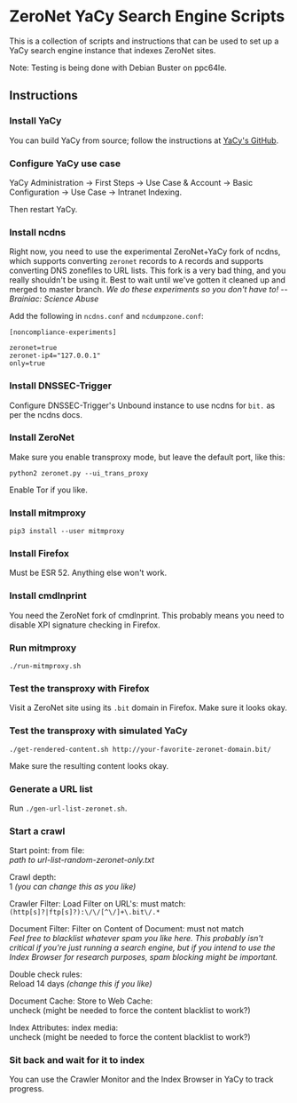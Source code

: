 # ZeroNet YaCy Search Engine Scripts

This is a collection of scripts and instructions that can be used to set up a YaCy search engine instance that indexes ZeroNet sites.

Note: Testing is being done with Debian Buster on ppc64le.

## Instructions

### Install YaCy

You can build YaCy from source; follow the instructions at [YaCy's GitHub](https://github.com/yacy/yacy_search_server).

### Configure YaCy use case

YaCy Administration -> First Steps -> Use Case & Account -> Basic Configuration -> Use Case -> Intranet Indexing.

Then restart YaCy.

### Install ncdns

Right now, you need to use the experimental ZeroNet+YaCy fork of ncdns, which supports converting `zeronet` records to `A` records and supports converting DNS zonefiles to URL lists.  This fork is a very bad thing, and you really shouldn't be using it.  Best to wait until we've gotten it cleaned up and merged to master branch.  *We do these experiments so you don't have to!  -- Brainiac: Science Abuse*

Add the following in `ncdns.conf` and `ncdumpzone.conf`:

~~~
[noncompliance-experiments]

zeronet=true
zeronet-ip4="127.0.0.1"
only=true
~~~

### Install DNSSEC-Trigger

Configure DNSSEC-Trigger's Unbound instance to use ncdns for `bit.` as per the ncdns docs.

### Install ZeroNet

Make sure you enable transproxy mode, but leave the default port, like this:

~~~
python2 zeronet.py --ui_trans_proxy
~~~

Enable Tor if you like.

### Install mitmproxy

`pip3 install --user mitmproxy`

### Install Firefox

Must be ESR 52.  Anything else won't work.

### Install cmdlnprint

You need the ZeroNet fork of cmdlnprint.  This probably means you need to disable XPI signature checking in Firefox.

### Run mitmproxy

`./run-mitmproxy.sh`

### Test the transproxy with Firefox

Visit a ZeroNet site using its `.bit` domain in Firefox.  Make sure it looks okay.

### Test the transproxy with simulated YaCy

`./get-rendered-content.sh http://your-favorite-zeronet-domain.bit/`

Make sure the resulting content looks okay.

### Generate a URL list

Run `./gen-url-list-zeronet.sh`.

### Start a crawl

Start point: from file:<br>
*path to url-list-random-zeronet-only.txt*

Crawl depth:<br>
1 *(you can change this as you like)*

Crawler Filter: Load Filter on URL's: must match:<br>
`(http[s]?|ftp[s]?):\/\/[^\/]+\.bit\/.*`

Document Filter: Filter on Content of Document: must not match<br>
*Feel free to blacklist whatever spam you like here.  This probably isn't critical if you're just running a search engine, but if you intend to use the Index Browser for research purposes, spam blocking might be important.*

Double check rules:<br>
Reload 14 days *(change this if you like)*

Document Cache: Store to Web Cache:<br>
uncheck (might be needed to force the content blacklist to work?)

Index Attributes: index media:<br>
uncheck (might be needed to force the content blacklist to work?)

### Sit back and wait for it to index

You can use the Crawler Monitor and the Index Browser in YaCy to track progress.
